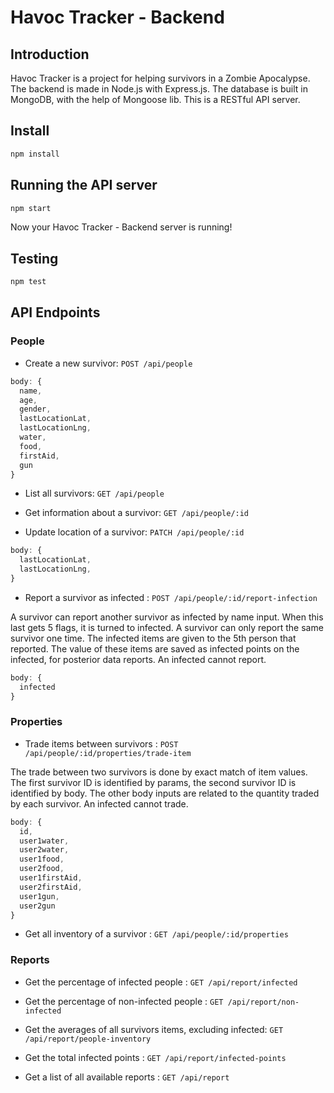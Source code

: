 # Havoc Tracker - Backend

## Introduction

Havoc Tracker is a project for helping survivors in a Zombie Apocalypse. The backend is made in Node.js with Express.js. The database is built in MongoDB, with the help of Mongoose lib. This is a RESTful API server.

## Install

```sh
npm install
```

## Running the API server

```sh
npm start
```

Now your Havoc Tracker - Backend server is running!

## Testing

```sh
npm test
```

## API Endpoints

### People

* Create a new survivor: `POST /api/people`

```js
body: {
  name,
  age,
  gender,
  lastLocationLat,
  lastLocationLng,
  water,
  food,
  firstAid,
  gun
}
```

* List all survivors: `GET /api/people`

* Get information about a survivor: `GET /api/people/:id`

* Update location of a survivor: `PATCH /api/people/:id`

```js
body: {
  lastLocationLat,
  lastLocationLng,
}
```

* Report a survivor as infected : `POST /api/people/:id/report-infection`

A survivor can report another survivor as infected by name input. When this last gets 5 flags, it is turned to infected. A survivor can only report the same survivor one time.
The infected items are given to the 5th person that reported. The value of these items are saved as infected points on the infected, for posterior data reports.
An infected cannot report.

```js
body: {
  infected
}
```

### Properties

* Trade items between survivors : `POST /api/people/:id/properties/trade-item`

The trade between two survivors is done by exact match of item values. The first survivor ID is identified by params, the second survivor ID is identified by body. The other body inputs are related to the quantity traded by each survivor.
An infected cannot trade.

```js
body: {
  id,
  user1water,
  user2water,
  user1food,
  user2food,
  user1firstAid,
  user2firstAid,
  user1gun,
  user2gun
}
```

* Get all inventory of a survivor : `GET /api/people/:id/properties`

### Reports

* Get the percentage of infected people : `GET /api/report/infected`

* Get the percentage of non-infected people : `GET /api/report/non-infected`

* Get the averages of all survivors items, excluding infected: `GET /api/report/people-inventory`

* Get the total infected points : `GET /api/report/infected-points`

* Get a list of all available reports : `GET /api/report`
